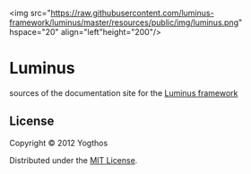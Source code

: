 
<img src="https://raw.githubusercontent.com/luminus-framework/luminus/master/resources/public/img/luminus.png"
 hspace="20" align="left"height="200"/>
 
# Luminus

sources of the documentation site for the [Luminus framework](http://www.luminusweb.net) 

## License

Copyright © 2012 Yogthos

Distributed under the [MIT License](http://opensource.org/licenses/MIT).

